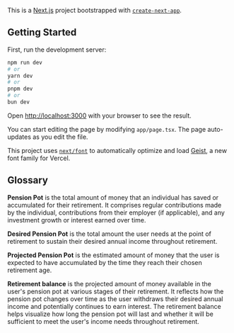 This is a [Next.js](https://nextjs.org) project bootstrapped with [`create-next-app`](https://nextjs.org/docs/app/api-reference/cli/create-next-app).

## Getting Started

First, run the development server:

```bash
npm run dev
# or
yarn dev
# or
pnpm dev
# or
bun dev
```

Open [http://localhost:3000](http://localhost:3000) with your browser to see the result.

You can start editing the page by modifying `app/page.tsx`. The page auto-updates as you edit the file.

This project uses [`next/font`](https://nextjs.org/docs/app/building-your-application/optimizing/fonts) to automatically optimize and load [Geist](https://vercel.com/font), a new font family for Vercel.

## Glossary

**Pension Pot** is the total amount of money that an individual has saved or accumulated for their retirement. It comprises regular contributions made by the individual, contributions from their employer (if applicable), and any investment growth or interest earned over time. 

**Desired Pension Pot**  is the total amount the user needs at the point of retirement to sustain their desired annual income throughout retirement.

**Projected Pension Pot** is the estimated amount of money that the user is expected to have accumulated by the time they reach their chosen retirement age. 

**Retirement balance** is the projected amount of money available in the user's pension pot at various stages of their retirement. It reflects how the pension pot changes over time as the user withdraws their desired annual income and potentially continues to earn interest. The retirement balance helps visualize how long the pension pot will last and whether it will be sufficient to meet the user's income needs throughout retirement.